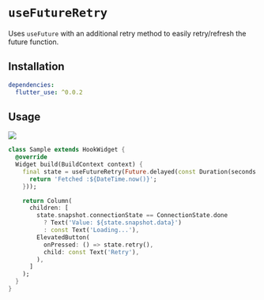 # `useFutureRetry`

Uses `useFuture` with an additional retry method to easily retry/refresh the future function.

## Installation

```yaml
dependencies:
  flutter_use: ^0.0.2
```

## Usage

[![](https://img.shields.io/badge/demo-%20%20%20%F0%9F%9A%80-green.svg)](https://dartpad.dev/?id=ab910cc4170f5e8746229cc958ba845c&null_safety=true)

```dart
class Sample extends HookWidget {
  @override
  Widget build(BuildContext context) {
    final state = useFutureRetry(Future.delayed(const Duration(seconds: 2), () {
      return 'Fetched :${DateTime.now()}';
    }));

    return Column(
      children: [
        state.snapshot.connectionState == ConnectionState.done
          ? Text('Value: ${state.snapshot.data}')
          : const Text('Loading...'),
        ElevatedButton(
          onPressed: () => state.retry(),
          child: const Text('Retry'),
        ),
      ]
    );
  }
}
```

